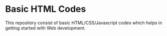 # Basic HTML Codes  
This repository consist of basic HTML/CSS/Javascript codes which helps in getting started with Web development.
